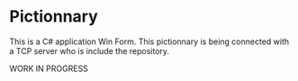 # Pictionnary

This is a C# application Win Form. This pictionnary is being connected with a TCP server who is include the repository.

WORK IN PROGRESS
